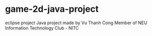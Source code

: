 # game-2d-java-project
eclipse project
Java project made by Vu Thanh Cong
Member of NEU Information Technology Club - NITC
